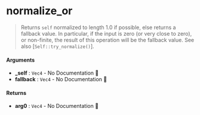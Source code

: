 # normalize\_or

>  Returns `self` normalized to length 1.0 if possible, else returns a
>  fallback value.
>  In particular, if the input is zero (or very close to zero), or non-finite,
>  the result of this operation will be the fallback value.
>  See also [`Self::try_normalize()`].

#### Arguments

- **\_self** : `Vec4` \- No Documentation 🚧
- **fallback** : `Vec4` \- No Documentation 🚧

#### Returns

- **arg0** : `Vec4` \- No Documentation 🚧
